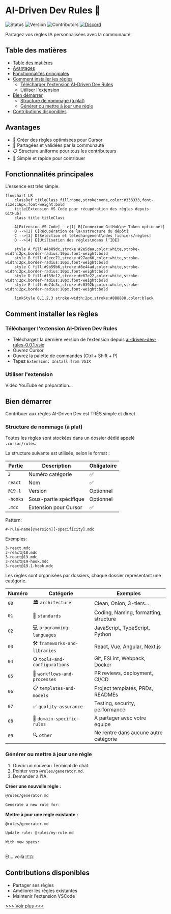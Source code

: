 # AI-Driven Dev Rules 🥖

![Status](https://img.shields.io/badge/status-active-brightgreen)
![Version](https://img.shields.io/badge/version-0.0.2-blue)
![Contributors](https://img.shields.io/badge/contributors-welcome-orange)
[![Discord](https://img.shields.io/discord/1173363373115723796?color=7289da&label=discord&logo=discord&logoColor=white)](https://discord.gg/invite/ai-driven-dev)

Partagez vos règles IA personnalisées avec la communauté.

## Table des matières

- [Table des matières](#table-des-matières)
- [Avantages](#avantages)
- [Fonctionnalités principales](#fonctionnalités-principales)
- [Comment installer les règles](#comment-installer-les-règles)
  - [Télécharger l'extension AI-Driven Dev Rules](#télécharger-lextension-ai-driven-dev-rules)
  - [Utiliser l'extension](#utiliser-lextension)
- [Bien démarrer](#bien-démarrer)
  - [Structure de nommage (à plat)](#structure-de-nommage-à-plat)
  - [Générer ou mettre à jour une règle](#générer-ou-mettre-à-jour-une-règle)
- [Contributions disponibles](#contributions-disponibles)

## Avantages

- 🎯 Créer des règles optimisées pour Cursor
- 🤝 Partagées et validées par la communauté
- 📋 Structure uniforme pour tous les contributeurs
- 🚀 Simple et rapide pour contribuer

## Fonctionnalités principales

L'essence est très simple.

```mermaid
flowchart LR
    classDef titleClass fill:none,stroke:none,color:#333333,font-size:16px,font-weight:bold
    title[Extension VS Code pour récupération des règles depuis GitHub]
    class title titleClass
    
    A[Extension VS Code] -->|1| B[Connexion GitHub\n+ Token optionnel]
    B -->|2| C[Récupération de la\nstructure du dépôt]
    C -->|3| D[Sélection et téléchargement\ndes fichiers/règles]
    D -->|4| E[Utilisation des règles\ndans l’IDE]
    
    style A fill:#4b89dc,stroke:#2e5daa,color:white,stroke-width:2px,border-radius:10px,font-weight:bold
    style B fill:#2ecc71,stroke:#27ae60,color:white,stroke-width:2px,border-radius:10px,font-weight:bold
    style C fill:#9b59b6,stroke:#8e44ad,color:white,stroke-width:2px,border-radius:10px,font-weight:bold
    style D fill:#f39c12,stroke:#e67e22,color:white,stroke-width:2px,border-radius:10px,font-weight:bold
    style E fill:#e74c3c,stroke:#c0392b,color:white,stroke-width:2px,border-radius:10px,font-weight:bold
    
    linkStyle 0,1,2,3 stroke-width:2px,stroke:#888888,color:black
```

## Comment installer les règles

### Télécharger l'extension AI-Driven Dev Rules

- Téléchargez la dernière version de l’extension depuis [ai-driven-dev-rules-0.0.1.vsix]("./vscode/ai-driven-dev-rules/ai-driven-dev-rules-0.0.1.vsix")
- Ouvrez Cursor
- Ouvrez la palette de commandes (Ctrl + Shift + P)
- Tapez `Extension: Install from VSIX`

### Utiliser l'extension

Vidéo YouTube en préparation...

## Bien démarrer

Contribuer aux règles AI-Driven Dev est TRÈS simple et direct.

### Structure de nommage (à plat)

Toutes les règles sont stockées dans un dossier dédié appelé `.cursor/rules`.

La structure suivante est utilisée, selon le format :

| Partie | Description | Obligatoire |
| ------ | ----------- | ----------- |
| `3` | Numéro catégorie | ✅ |
| `react` | Nom | ✅ |
| `@19.1` | Version | Optionnel |
| `-hooks` | Sous-partie spécifique | Optionnel |
| `.mdc` | Extension pour Cursor | ✅ |

Pattern:

```text
#-rule-name[@version][-specificity].mdc
```

Exemples:

```text
3-react.mdc
3-react@18.mdc
3-react@19.mdc
3-react@19-hook.mdc
3-react@19.1-hook.mdc
```

Les règles sont organisées par dossiers, chaque dossier représentant une catégorie.

| Numéro | Catégorie | Exemples |
| ------ | --------- | -------- |
| `00` | 🏛️ `architecture` | Clean, Onion, 3-tiers... |
| `01` | 📏 `standards` | Coding, Naming, formatting, structure |
| `02` | 💻 `programming-languages` | JavaScript, TypeScript, Python |
| `03` | 🛠️ `frameworks-and-libraries` | React, Vue, Angular, Next.js |
| `04` | ⚙️ `tools-and-configurations` | Git, ESLint, Webpack, Docker |
| `05` | 🔄 `workflows-and-processes` | PR reviews, deployment, CI/CD |
| `06` | 📋 `templates-and-models` | Project templates, PRDs, READMEs |
| `07` | ✅ `quality-assurance` | Testing, security, performance |
| `08` | 🎯 `domain-specific-rules` | À partager avec votre équipe |
| `09` | 🔍 `other` | Ne rentre dans aucune autre catégorie |

### Générer ou mettre à jour une règle

1. Ouvrir un nouveau Terminal de chat.
2. Pointer vers `@rules/generator.md`.
3. Demander à l'IA.

**Créer une nouvelle règle :**

```markdown
@rules/generator.md

Generate a new rule for:
```

**Mettre à jour une règle existante :**

```markdown
@rules/generator.md

Update rule: @rules/my-rule.md

With new specs:
- 
```

Et... voilà 🇫🇷

## Contributions disponibles

- Partager ses règles
- Améliorer les règles existantes
- Maintenir l'extension VSCode

[>>> Voir plus <<<](./CONTRIBUTING.md)

